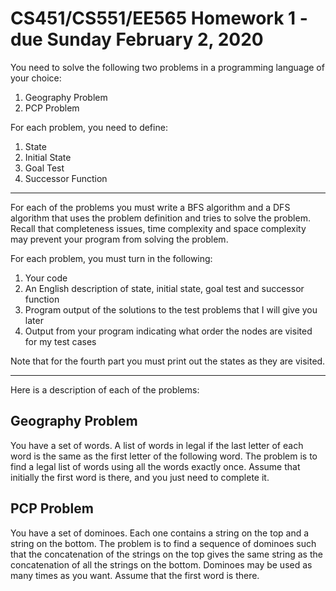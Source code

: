 # CS451/CS551/EE565 Homework 1 - due Sunday February 2, 2020

You need to solve the following two problems in a programming language of your choice:

1. Geography Problem
2. PCP Problem

For each problem, you need to define:

1. State
2. Initial State
3. Goal Test
4. Successor Function

----

For each of the problems you must write a BFS algorithm and a DFS algorithm that uses the problem definition and tries to solve the problem.  Recall that completeness issues, time complexity and space complexity may prevent your program from solving the problem.  

For each problem, you must turn in the following:

1. Your code
2. An English description of state, initial state, goal test and successor function
3. Program output of the solutions to the test problems that I will give you later
4. Output from your program indicating what order the nodes are visited for my test cases

Note that for the fourth part you must print out the states as they are visited.

----

Here is a description of each of the problems:

## Geography Problem

You have a set of words.  A list of words in legal if the last letter of each word is the same as the first letter of the following word. The problem is to find a legal list of words using all the words exactly once.  Assume that initially the first word is there, and you just need to complete it.

## PCP Problem

You have a set of dominoes.  Each one contains a string on the top and a string on the bottom. The problem is to find a sequence of dominoes such that the concatenation of the strings on the top gives the same string as the concatenation of all the strings on the bottom.  Dominoes may be used as many times as you want.  Assume that the first word is there.